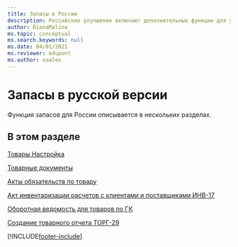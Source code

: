 ```yaml
---
title: Запасы в России
description: Российские улучшения включают дополнительные функции для управления запасами.
author: DianaMalina
ms.topic: conceptual
ms.search.keywords: null
ms.date: 04/01/2021
ms.reviewer: edupont
ms.author: soalex
---
```


# <a name="inventory-in-the-russian-version"></a><a name="inventory-in-the-russian-version"></a><a name="inventory-in-the-russian-version"></a>Запасы в русской версии

Функция запасов для России описывается в нескольких разделах.

## <a name="in-this-section"></a><a name="in-this-section"></a><a name="in-this-section"></a>В этом разделе

[Товары Настройка](Inventory-Setup.md)

[Товарные документы](Item-Documents.md)

[Акты обязательств по товару](Item-Obligatory-Acts.md)

[Акт инвентаризации расчетов с клиентами и поставщиками ИНВ-17](Inventory-Act-of-Receivables-And-Payables-INV-17.md)

[Оборотная ведомость для товаров по ГК](Item-General-Ledger-Turnover.md)

[Создание товарного отчета ТОРГ-29](How-to-Create-the-TORG-29-Goods-Report.md)


[!INCLUDE[footer-include](../../includes/footer-banner.md)]
